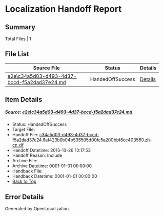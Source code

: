# <a name='report-top'></a> Localization Handoff Report

## Summary
 Total Files | 1

## File List
 Source File | Status | Details 
 ----------- | ------ | ------- 
 [e2e\c34a5d03-d493-4d37-bccd-f5a2dad37e24.md](https://github.com/OpenLocalizationTestOrg/ol-test0/blob/6a56f65c052164e780831806973780c2f7168977/e2e/c34a5d03-d493-4d37-bccd-f5a2dad37e24.md) | HandedOffSuccess | [Details](#7479d81a74a3a9f681264f497589bbc334c407522)

## Item Details
##### <a name='7479d81a74a3a9f681264f497589bbc334c407522'></a> Source: [e2e\c34a5d03-d493-4d37-bccd-f5a2dad37e24.md](https://github.com/OpenLocalizationTestOrg/ol-test0/blob/6a56f65c052164e780831806973780c2f7168977/e2e/c34a5d03-d493-4d37-bccd-f5a2dad37e24.md)
* Status: HandedOffSuccess
* Target File: 
* Handoff File: [c34a5d03-d493-4d37-bccd-f5a2dad37e24.6af423b0b04b536505d00fe5a200bbf6ec403560.zh-cn.xlf](https://github.com/OpenLocalizationTestOrg/ol-test0-handoff/blob/33d444174328acecf59b9a7f53ce217585ca97a6/ol-handoff/OpenLocalizationTestOrg/ol-test0-zhcn/shujia/ht/c34a5d03-d493-4d37-bccd-f5a2dad37e24.6af423b0b04b536505d00fe5a200bbf6ec403560.zh-cn.xlf)
* Handoff Datetime: 2016-10-26 10:17:53
* Handoff Reason: Include
* Archive File: 
* Archive Datetime: 0001-01-01 00:00:00
* Handback File: 
* Handback Datetime: 0001-01-01 00:00:00
* [Back to Top](#report-top)


## Error Details

Generated by OpenLocalization.
